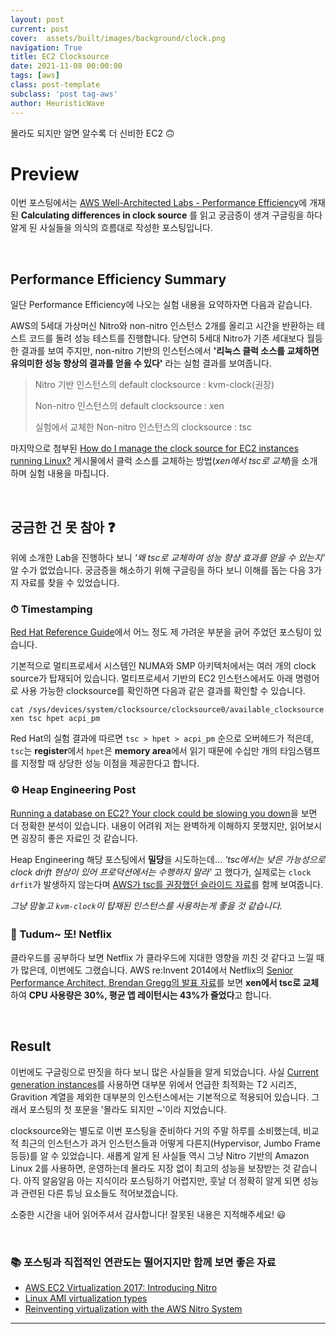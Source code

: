 ```yaml
---
layout: post
current: post
cover:  assets/built/images/background/clock.png
navigation: True
title: EC2 Clocksource
date: 2021-11-08 00:00:00
tags: [aws]
class: post-template
subclass: 'post tag-aws'
author: HeuristicWave
---
```


몰라도 되지만 알면 알수록 더 신비한 EC2 🙃

# Preview

이번 포스팅에서는 [AWS Well-Architected Labs - Performance Efficiency](https://www.wellarchitectedlabs.com/performance-efficiency/100_labs/100_clock_source_performance/ )에 개재된 **Calculating differences in clock source**
를 읽고 궁금증이 생겨 구글링을 하다 알게 된 사실들을 의식의 흐름대로 작성한 포스팅입니다.

<br>

## Performance Efficiency Summary

일단 Performance Efficiency에 나오는 실험 내용을 요약하자면 다음과 같습니다.

AWS의 5세대 가상머신 Nitro와 non-nitro 인스턴스 2개를 올리고 시간을 반환하는 테스트 코드를 돌려 성능 테스트를 진행합니다.
당연히 5세대 Nitro가 기존 세대보다 월등한 결과를 보여 주지만,
non-nitro 기반의 인스턴스에서 **'리눅스 클럭 소스를 교체하면 유의미한 성능 향상의 결과를 얻을 수 있다'** 라는 실험 결과를 보여줍니다.

> Nitro 기반 인스턴스의 default clocksource : kvm-clock(권장)
>
> Non-nitro 인스턴스의 default clocksource : xen
> 
> 실험에서 교체한 Non-nitro 인스턴스의 clocksource : tsc

마지막으로 첨부된 [How do I manage the clock source for EC2 instances running Linux?](https://aws.amazon.com/premiumsupport/knowledge-center/manage-ec2-linux-clock-source)
게시물에서 클럭 소스를 교체하는 방법(*xen에서 tsc로 교체*)을 소개하며 실험 내용을 마칩니다.

<br>

## 궁금한 건 못 참아 ❓

위에 소개한 Lab을 진행하다 보니 *'왜 tsc로 교체하여 성능 향상 효과를 얻을 수 있는지'* 알 수가 없었습니다.
궁금증을 해소하기 위해 구글링을 하다 보니 이해를 돕는 다음 3가지 자료를 찾을 수 있었습니다.

### ⏱ Timestamping

[Red Hat Reference Guide](https://access.redhat.com/documentation/en-us/red_hat_enterprise_linux_for_real_time/7/html/reference_guide/chap-timestamping )에서 어느 정도 제 가려운 부분을 긁어 주었던 포스팅이 있습니다.

기본적으로 멀티프로세서 시스템인 NUMA와 SMP 아키텍처에서는 여러 개의 clock source가 탑재되어 있습니다.
멀티프로세서 기반의 EC2 인스턴스에서도 아래 명령어로 사용 가능한 clocksource를 확인하면 다음과 같은 결과를 확인할 수 있습니다.
```shell
cat /sys/devices/system/clocksource/clocksource0/available_clocksource
xen tsc hpet acpi_pm
```

Red Hat의 실험 결과에 따르면 `tsc > hpet > acpi_pm` 순으로 오버헤드가 적은데,
`tsc`는 **register**에서 `hpet`은 **memory area**에서 읽기 때문에 수십만 개의 타임스탬프를 지정할 때 상당한 성능 이점을 제공한다고 합니다.

### ⚙️ Heap Engineering Post

[Running a database on EC2? Your clock could be slowing you down](https://heap.io/blog/clocksource-aws-ec2-vdso )을 보면 더 정확한 분석이 있습니다.
내용이 어려워 저는 완벽하게 이해하지 못했지만, 읽어보시면 굉장히 좋은 자료인 것 같습니다.

Heap Engineering 해당 포스팅에서 **밀당**을 시도하는데...
*'tsc에서는 낮은 가능성으로 clock drift 현상이 있어 프로덕션에서는 수행하지 말라'* 고 했다가,
실제로는 `clock drfit`가 발생하지 않는다며 [AWS가 tsc를 권장했던 슬라이드 자료](https://www.slideshare.net/AmazonWebServices/cmp402-amazon-ec2-instances-deep-dive/24 )를 함께 보여줍니다.

*그냥 맘놓고 `kvm-clock`이 탑재된 인스턴스를 사용하는게 좋을 것 같습니다.*

### 🎥 Tudum~ 또! Netflix

클라우드를 공부하다 보면 Netflix 가 클라우드에 지대한 영향을 끼친 것 같다고 느낄 때가 많은데, 이번에도 그랬습니다.
AWS re:Invent 2014에서 Netflix의 [Senior Performance Architect, Brendan Gregg의 발표 자료](https://www.slideshare.net/brendangregg/performance-tuning-ec2-instances/42 )를 보면
**xen에서 tsc로 교체**하여 **CPU 사용량은 30%, 평균 앱 레이턴시는 43%가 줄었다**고 합니다.

<br>

## Result

이번에도 구글링으로 딴짓을 하다 보니 많은 사실들을 알게 되었습니다. 사실 [Current generation instances](https://docs.aws.amazon.com/AWSEC2/latest/UserGuide/instance-types.html#AvailableInstanceTypes )를
사용하면 대부분 위에서 언급한 최적화는 T2 시리즈, Gravition 계열을 제외한 대부분의 인스턴스에서는 기본적으로 적용되어 있습니다.
그래서 포스팅의 첫 포문을 '몰라도 되지만 ~'이라 지었습니다.

clocksource와는 별도로 이번 포스팅을 준비하다 거의 주말 하루를 소비했는데,
비교적 최근의 인스턴스가 과거 인스턴스들과 어떻게 다른지(Hypervisor, Jumbo Frame 등등)를 알 수 있었습니다.
새롭게 알게 된 사실들 역시 그냥 Nitro 기반의 Amazon Linux 2를 사용하면, 운영하는데 몰라도 지장 없이 최고의 성능을 보장받는 것 같습니다.
아직 알음알음 아는 지식이라 포스팅하기 어렵지만, 훗날 더 정확히 알게 되면 성능과 관련된 다른 튜닝 요소들도 적어보겠습니다. 

소중한 시간을 내어 읽어주셔서 감사합니다! 잘못된 내용은 지적해주세요! 😃

<br>

### 📚 포스팅과 직접적인 연관도는 떨어지지만 함께 보면 좋은 자료

- [AWS EC2 Virtualization 2017: Introducing Nitro](https://www.brendangregg.com/blog/2017-11-29/aws-ec2-virtualization-2017.html)
- [Linux AMI virtualization types](https://docs.aws.amazon.com/AWSEC2/latest/UserGuide/virtualization_types.html)
- [Reinventing virtualization with the AWS Nitro System](https://www.allthingsdistributed.com/2020/09/reinventing-virtualization-with-nitro.html)

---

<br>